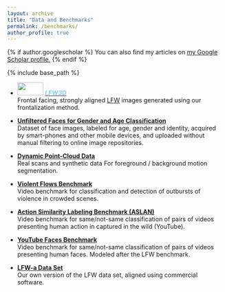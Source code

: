 ```yaml
---
layout: archive
title: "Data and Benchmarks"
permalink: /benchmarks/
author_profile: true
---
```


{% if author.googlescholar %}
  You can also find my articles on <u><a href="{{author.googlescholar}}">my Google Scholar profile</a>.</u>
{% endif %}

{% include base_path %}

* <img src='https://osnathassner.github.io/talhassner/images/New - Icon.jpg' width='60' height='30'> [<font color='SkyBlue'><i>**LFW3D**</i></font>](../publication/2015_CVPR_1)<br/>
Frontal facing, strongly aligned [LFW](http://vis-www.cs.umass.edu/lfw/) images generated using our frontalization method.

* **[Unfiltered Faces for Gender and Age Classification](https://www.openu.ac.il/home/hassner/Adience/data.html)**<br/>
Dataset of face images, labeled for age, gender and identity, acquired by smart-phones and other mobile devices, and uploaded without manual filtering to online image repositories.

* **[Dynamic Point-Cloud Data](https://www.openu.ac.il/home/hassner/projects/PG13/index.html)**<br/>
Real scans and synthetic data For foreground / background motion segmentation.

* **[Violent Flows Benchmark](https://www.openu.ac.il/home/hassner/data/violentflows/index.html)**<br/>
Video benchmark for classification and detection of outbursts of violence in crowded scenes.

* **[Action Similarity Labeling Benchmark (ASLAN)](https://www.openu.ac.il/home/hassner/data/ASLAN/ASLAN.html)**<br/>
Video benchmark for same/not-same classification of pairs of videos presenting human action in captured in the wild (YouTube).

* **[YouTube Faces Benchmark](http://www.cs.tau.ac.il/~wolf/ytfaces/)**<br/>
Video benchmark for same/not-same classification of pairs of videos presenting human faces. Modeled after the LFW benchmark.

* **[LFW-a Data Set](https://www.openu.ac.il/home/hassner/data/lfwa/)**<br/>
Our own version of the LFW data set, aligned using commercial software.
